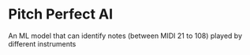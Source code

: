 # Pitch Perfect AI
An ML model that can identify notes (between MIDI 21 to 108) played by different instruments 
